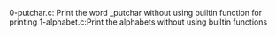 0-putchar.c: Print the word _putchar without using builtin function for printing
1-alphabet.c:Print the alphabets without using builtin functions
